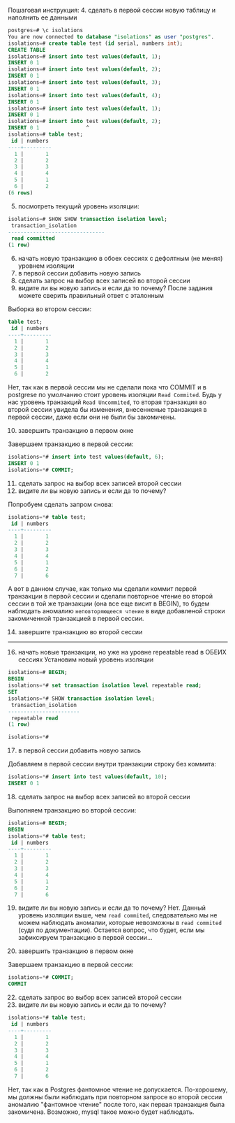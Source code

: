 Пошаговая инструкция:
4. сделать в первой сессии новую таблицу и наполнить ее данными

```sql
postgres=# \c isolations
You are now connected to database "isolations" as user "postgres".
isolations=# create table test (id serial, numbers int);
CREATE TABLE
isolations=# insert into test values(default, 1);
INSERT 0 1
isolations=# insert into test values(default, 2);
INSERT 0 1
isolations=# insert into test values(default, 3);
INSERT 0 1
isolations=# insert into test values(default, 4);
INSERT 0 1
isolations=# insert into test values(default, 1);
INSERT 0 1
isolations=# insert into test values(default, 2);
INSERT 0 1               ^
isolations=# table test;
 id | numbers
----+---------
  1 |       1
  2 |       2
  3 |       3
  4 |       4
  5 |       1
  6 |       2
(6 rows)
```

5. посмотреть текущий уровень изоляции:
```sql
isolations=# SHOW SHOW transaction isolation level;
 transaction_isolation
-------------------------------
 read committed
(1 row)
```

6. начать новую транзакцию в обоех сессиях с дефолтным (не меняя) уровнем изоляции
7. в первой сессии добавить новую запись
8. сделать запрос на выбор всех записей во второй сессии
9. видите ли вы новую запись и если да то почему? После задания можете сверить
правильный ответ с эталонным

Выборка во втором сессии:
```sql
table test;
 id | numbers
----+---------
  1 |       1
  2 |       2
  3 |       3
  4 |       4
  5 |       1
  6 |       2
```

Нет, так как в первой сессии мы не сделали пока что COMMIT и в postgrese по умолчанию стоит уровень изоляции `Read Commited`. 
Будь у нас уровень транзакций `Read Uncommited`, то вторая транзакция во второй сессии увидела бы изменения, 
внесенненые транзакция в первой сессии, даже если они не были бы закомичены.

10. завершить транзакцию в первом окне

Завершаем транзакцию в первой сессии:
```sql
isolations=*# insert into test values(default, 6);
INSERT 0 1
isolations=*# COMMIT;
```

11. сделать запрос на выбор всех записей второй сессии
12. видите ли вы новую запись и если да то почему?

Попробуем сделать запром снова:
```sql
isolations=*# table test;
 id | numbers
----+---------
  1 |       1
  2 |       2
  3 |       3
  4 |       4
  5 |       1
  6 |       2
  7 |       6
```

А вот в данном случае, как только мы сделали коммит первой транзакции в первой сессии и сделали повторное чтение во второй сессии в той же транзакции (она все еще висит в BEGIN), 
то будем наблюдать аномалию `неповторяющееся чтение` в виде добавленой строки закомиченной транзакцией в первой сессии.

14. завершите транзакцию во второй сессии

---

16. начать новые транзакции, но уже на уровне repeatable read в ОБЕИХ сессиях
Установим новый уровень изоляции
```sql
isolations=# BEGIN;
BEGIN
isolations=*# set transaction isolation level repeatable read;
SET
isolations=*# SHOW transaction isolation level;
 transaction_isolation
-----------------------
 repeatable read
(1 row)

isolations=*#
```

17. в первой сессии добавить новую запись

Добавляем в первой сессии внутри транзакции строку без коммита:
```sql
isolations=*# insert into test values(default, 10);
INSERT 0 1
```

18. сделать запрос на выбор всех записей во второй сессии

Выполняем транзакцию во второй сессии:
```sql
isolations=# BEGIN;
BEGIN
isolations=*# table test;
 id | numbers
----+---------
  1 |       1
  2 |       2
  3 |       3
  4 |       4
  5 |       1
  6 |       2
  7 |       6
```

19. видите ли вы новую запись и если да то почему?
Нет.
Данный уровень изоляции выше, чем `read commited`, следовательно мы не можем наблюдать аномалии, которые невозможны в `read commited` (судя по документации).
Остается вопрос, что будет, если мы зафиксируем транзакцию в первой сессии...


21. завершить транзакцию в первом окне

Завершаем транзакцию в первой сессии:
```sql
isolations=*# COMMIT;
COMMIT
```

22. сделать запрос во выбор всех записей второй сессии
23. видите ли вы новую запись и если да то почему?

```sql
isolations=*# table test;
 id | numbers
----+---------
  1 |       1
  2 |       2
  3 |       3
  4 |       4
  5 |       1
  6 |       2
  7 |       6
```

Нет, так как в Postgres фантомное чтение не допускается. По-хорошему, мы должны были наблюдать при повторном запросе во второй сессии аномалию "фантомное чтение"
после того, как первая транзакция была закомичена. Возможно, mysql такое можно будет наблюдать.
